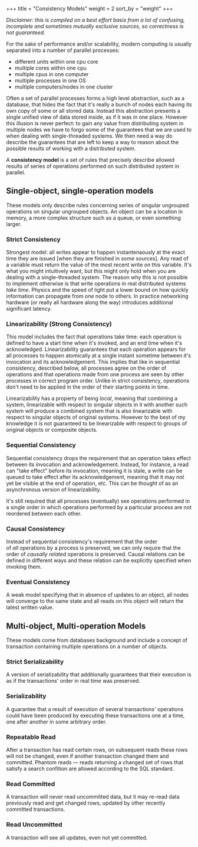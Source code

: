 +++
title = "Consistency Models"
weight = 2
sort_by = "weight"
+++


_Disclaimer: this is compiled on a best effort basis from a lot of confusing, incomplete and sometimes mutually exclusive sources, so correctness is not guaranteed._

For the sake of performance and/or scalability, modern computing is usually separated into a number of parallel processes:

* different units within one cpu core
* multiple cores within one cpu
* multiple cpus in one computer
* multiple processes in one OS
* multiple computers/nodes in one cluster

Often a set of parallel processes forms a high level abstraction, such as a database, that hides the fact that it's really a bunch of nodes each having its own copy of some or all stored data. Instead this abstraction presents a single unified view of data stored inside, as if it was in one place. However this illusion is never perfect: to gain any value from distributing system in multiple nodes we have to forgo some of the guarantees that we are used to when dealing with single-threaded systems. We then need a way do describe the guarantees that are left to keep a way to reason about the possible results of working with a distributed system.

A **consistency model** is a set of rules that precisely describe allowed results of series of operations performed on such distributed system in parallel.


## Single-object, single-operation models

These models only describe rules concerning series of singular ungrouped operations on singular ungrouped objects. An object can be a location in memory, a more complex structure such as a queue, or even something larger.


 
### Strict Consistency

Strongest model: all writes appear to happen instantenaously at the exact time they are issued [when they are finished in some sources]. Any read of a variable must return the value of the most recent write on this variable. It's what you might intuitively want, but this might only hold when you are dealing with a single-threaded system. The reason why this is not possible to implement otherwise is that write operations in real distributed systems *take time*. Physics and the speed of light put a lower bound on how quickly information can propagate from one node to others. In practice networking hardware (or really all hardware along the way) introduces additional significant latency.


### Linearizability (Strong Consistency)

This model includes the fact that operations take time: each operation is defined to have a start time when it's invoked, and an end time when it's acknowledged. Linearizability guarantees that each operation appears for all  processes to happen atomically at a single instant sometime between it's invocation and its acknowledgement. This implies that like in sequential consistency, described below, all processes agree on the order of operations and that operations made from one process are seen by other processes in correct program order. Unlike in strict consistency, operations don't need to be applied in the order of their starting points in time.

Linearizability has a property of being *local*, meaning that combining a system, linearizable with respect to singular objects in it with another such system will produce a combined system that is also linearizable with respect to singular objects of original systems. However to the best of my knowledge it is not guaranteed to be linearizable with respect to groups of original objects or composite objects.


### Sequential Consistency

Sequential consistency drops the requirement that an operation takes effect between its invocation and acknowledgement. Instead, for instance, a read can "take effect" before its invocation, meaning it is stale, a write can be queued to take effect after its acknowledgement, meaning that it may not yet be visible at the end of operation, etc. This can be thought of as an asynchronous version of linearizability.

It's still required that all processes (eventually) see  operations performed in a single order in which operations performed by a particular process are not reordered between each other.


### Causal Consistency

Instead of sequential consistency's requirement that the order of *all* operations by a process is preserved, we can only require that the order of *causally related* operations is preserved. Causal relations can be defined in different ways and these relation can be explicitly specified when invoking them.


### Eventual Consistency

A weak model specifying that in absence of updates to an object, all nodes will converge to the same state and all reads on this object will return the latest written value.


## Multi-object, Multi-operation Models

These models come from databases background and include a concept of transaction containing multiple operations on a number of objects.


### Strict Serializability

A version of serializability that additionally guarantees that their execution is as if the transactions' order in real time was preserved.


### Serializability

A guarantee that a result of execution of several transactions' operations could have been produced by executing these transactions one at a time, one after another in some arbitrary order.


### Repeatable Read

After a transaction has read certain rows, on subsequent reads these rows will not be changed, even if another transaction changed them and committed. Phantom reads — reads returning a changed set of rows that satisfy a search confition are allowed according to the SQL standard.


### Read Committed

A transaction will never read uncommitted data, but it may re-read data previously read and get changed rows, updated by other recently committed transactions.


### Read Uncommitted

A transaction will see all updates, even not yet committed.

  